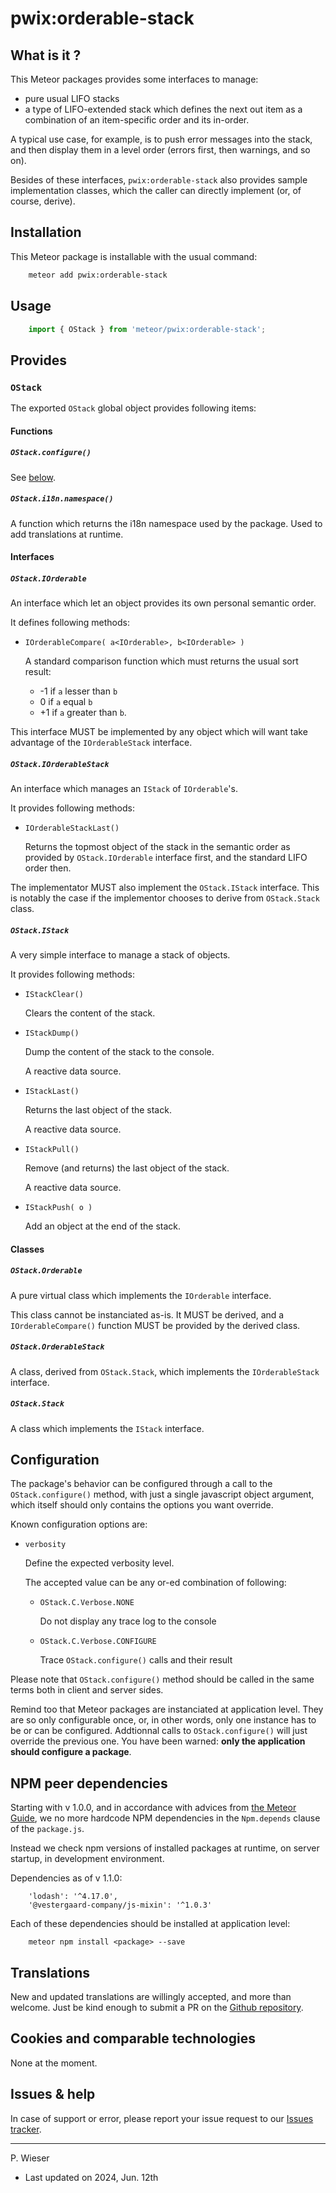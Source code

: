 # pwix:orderable-stack

## What is it ?

This Meteor packages provides some interfaces to manage:
- pure usual LIFO stacks
- a type of LIFO-extended stack which defines the next out item as a combination of an item-specific order and its in-order.

A typical use case, for example, is to push error messages into the stack, and then display them in a level order (errors first, then warnings, and so on).

Besides of these interfaces, `pwix:orderable-stack` also provides sample implementation classes, which the caller can directly implement (or, of course, derive).

## Installation

This Meteor package is installable with the usual command:

```sh
    meteor add pwix:orderable-stack
```

## Usage

```js
    import { OStack } from 'meteor/pwix:orderable-stack';
```

## Provides

### `OStack`

The exported `OStack` global object provides following items:

#### Functions

##### `OStack.configure()`

See [below](#configuration).

##### `OStack.i18n.namespace()`

A function which returns the i18n namespace used by the package. Used to add translations at runtime.

#### Interfaces

##### `OStack.IOrderable`

An interface which let an object provides its own personal semantic order.

It defines following methods:

- `IOrderableCompare( a<IOrderable>, b<IOrderable> )`

    A standard comparison function which must returns the usual sort result:

    - -1 if `a` lesser than `b`
    -  0 if `a` equal `b`
    - +1 if `a` greater than `b`.

This interface MUST be implemented by any object which will want take advantage of the `IOrderableStack` interface.

##### `OStack.IOrderableStack`

An interface which manages an `IStack` of `IOrderable`'s.

It provides following methods:

- `IOrderableStackLast()`

    Returns the topmost object of the stack in the semantic order as provided by `OStack.IOrderable` interface first, and the standard LIFO order then.

The implementator MUST also implement the `OStack.IStack` interface. This is notably the case if the implementor chooses to derive from `OStack.Stack` class.

##### `OStack.IStack`

A very simple interface to manage a stack of objects.

It provides following methods:

- `IStackClear()`

    Clears the content of the stack.

- `IStackDump()`

    Dump the content of the stack to the console.

    A reactive data source.

- `IStackLast()`

    Returns the last object of the stack.

    A reactive data source.

- `IStackPull()`

    Remove (and returns) the last object of the stack.

    A reactive data source.

- `IStackPush( o )`

    Add an object at the end of the stack.

#### Classes

##### `OStack.Orderable`

A pure virtual class which implements the `IOrderable` interface.

This class cannot be instanciated as-is. It MUST be derived, and a `IOrderableCompare()` function MUST be provided by the derived class.

##### `OStack.OrderableStack`

A class, derived from `OStack.Stack`, which implements the `IOrderableStack` interface.

##### `OStack.Stack`

A class which implements the `IStack` interface.

## Configuration

The package's behavior can be configured through a call to the `OStack.configure()` method, with just a single javascript object argument, which itself should only contains the options you want override.

Known configuration options are:

- `verbosity`

    Define the expected verbosity level.

    The accepted value can be any or-ed combination of following:

    - `OStack.C.Verbose.NONE`

        Do not display any trace log to the console

    - `OStack.C.Verbose.CONFIGURE`

        Trace `OStack.configure()` calls and their result

Please note that `OStack.configure()` method should be called in the same terms both in client and server sides.

Remind too that Meteor packages are instanciated at application level. They are so only configurable once, or, in other words, only one instance has to be or can be configured. Addtionnal calls to `OStack.configure()` will just override the previous one. You have been warned: **only the application should configure a package**.

## NPM peer dependencies

Starting with v 1.0.0, and in accordance with advices from [the Meteor Guide](https://guide.meteor.com/writing-atmosphere-packages.html#peer-npm-dependencies), we no more hardcode NPM dependencies in the `Npm.depends` clause of the `package.js`.

Instead we check npm versions of installed packages at runtime, on server startup, in development environment.

Dependencies as of v 1.1.0:
```
    'lodash': '^4.17.0',
    '@vestergaard-company/js-mixin': '^1.0.3'
```

Each of these dependencies should be installed at application level:
```
    meteor npm install <package> --save
```

## Translations

New and updated translations are willingly accepted, and more than welcome. Just be kind enough to submit a PR on the [Github repository](https://github.com/trychlos/pwix-orderable-stack/pulls).

## Cookies and comparable technologies

None at the moment.

## Issues & help

In case of support or error, please report your issue request to our [Issues tracker](https://github.com/trychlos/pwix-blaze-layout/issues).

---
P. Wieser
- Last updated on 2024, Jun. 12th
